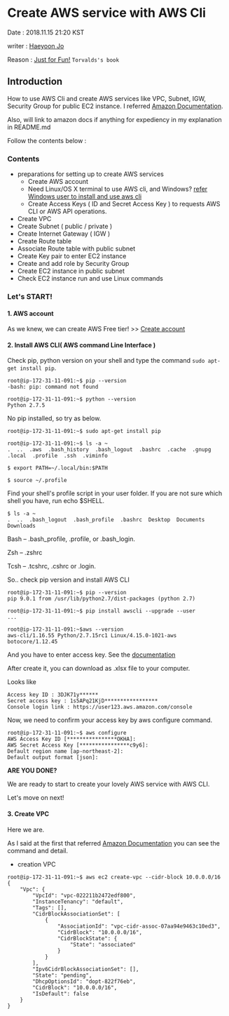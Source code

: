 # Create AWS service with AWS Cli
Date : 2018.11.15 21:20 KST

writer : [Haeyoon Jo](https://www.linkedin.com/in/haeyoon-jo-780581b9/)

Reason : [Just for Fun!](https://en.wikipedia.org/w/index.php?title=Just_for_Fun_(book)&redirect=no) `Torvalds's book`
## Introduction

How to use AWS Cli and create AWS services like VPC, Subnet, IGW, Security Group for public EC2 instance. I referred [Amazon Documentation](https://docs.aws.amazon.com/vpc/latest/userguide/vpc-subnets-commands-example.html).

Also, will link to amazon docs if anything for expediency in my explanation in README.md

Follow the contents below : 

### Contents

* preparations for setting up to create AWS services
	- Create AWS account
	- Need Linux/OS X terminal to use AWS cli, and Windows? [refer Windows user to install and use aws cli](https://docs.aws.amazon.com/cli/latest/userguide/awscli-install-windows.html)
	- Create Access Keys ( ID and Secret Access Key ) to requests AWS CLI or AWS API operations.
* Create VPC
* Create Subnet ( public / private )
* Create Internet Gateway ( IGW )
* Create Route table
* Associate Route table with public subnet
* Create Key pair to enter EC2 instance
* Create and add role by Security Group
* Create EC2 instance in public subnet
* Check EC2 instance run and use Linux commands

### Let's START!
#### 1. AWS account

As we knew, we can create AWS Free tier! >> [Create account](https://aws.amazon.com/free/?nc1=h_ls)
#### 2. Install AWS CLI( AWS command Line Interface )
Check pip, python version on your shell and type the command `sudo apt-get install pip`.

```
root@ip-172-31-11-091:~$ pip --version
-bash: pip: command not found

root@ip-172-31-11-091:~$ python --version
Python 2.7.5
```
No pip installed, so try as below.
```
root@ip-172-31-11-091:~$ sudo apt-get install pip

root@ip-172-31-11-091:~$ ls -a ~
.  ..  .aws  .bash_history  .bash_logout  .bashrc  .cache  .gnupg  .local  .profile  .ssh  .viminfo

$ export PATH=~/.local/bin:$PATH

$ source ~/.profile
```
Find your shell's profile script in your user folder. If you are not sure which shell you have, run echo $SHELL.
```
$ ls -a ~
.  ..  .bash_logout  .bash_profile  .bashrc  Desktop  Documents  Downloads
```
Bash – .bash_profile, .profile, or .bash_login.

Zsh – .zshrc

Tcsh – .tcshrc, .cshrc or .login.

So.. check pip version and install AWS CLI
```
root@ip-172-31-11-091:~$ pip --version
pip 9.0.1 from /usr/lib/python2.7/dist-packages (python 2.7)

root@ip-172-31-11-091:~$ pip install awscli --upgrade --user
...

root@ip-172-31-11-091:~$aws --version
aws-cli/1.16.55 Python/2.7.15rc1 Linux/4.15.0-1021-aws botocore/1.12.45
```
And you have to enter access key. See the [documentation](https://docs.aws.amazon.com/general/latest/gr/managing-aws-access-keys.html)

After create it, you can download as .xlsx file to your computer.

Looks like 
```
Access key ID : 3DJK71y******
Secret access key : 1s5APq21KjD*****************
Console login link : https://user123.aws.amazon.com/console
```
Now, we need to confirm your access key by aws configure command.
```
root@ip-172-31-11-091:~$ aws configure
AWS Access Key ID [****************OKHA]: 
AWS Secret Access Key [****************c9y6]: 
Default region name [ap-northeast-2]: 
Default output format [json]: 
```
**ARE YOU DONE?**

We are ready to start to create your lovely AWS service with AWS CLI.

Let's move on next!

#### 3. Create VPC

Here we are.

As I said at the first that referred [Amazon Documentation](https://docs.aws.amazon.com/vpc/latest/userguide/vpc-subnets-commands-example.html) you can see the command and detail.

* creation VPC

```
root@ip-172-31-11-091:~$ aws ec2 create-vpc --cidr-block 10.0.0.0/16
{
    "Vpc": {
        "VpcId": "vpc-022211b2472edf800", 
        "InstanceTenancy": "default", 
        "Tags": [], 
        "CidrBlockAssociationSet": [
            {
                "AssociationId": "vpc-cidr-assoc-07aa94e9463c10ed3", 
                "CidrBlock": "10.0.0.0/16", 
                "CidrBlockState": {
                    "State": "associated"
                }
            }
        ], 
        "Ipv6CidrBlockAssociationSet": [], 
        "State": "pending", 
        "DhcpOptionsId": "dopt-822f76eb", 
        "CidrBlock": "10.0.0.0/16", 
        "IsDefault": false
    }
}
```